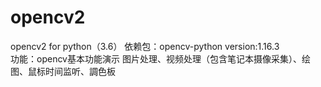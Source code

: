 # opencv2
opencv2 for python（3.6）
依赖包：opencv-python  version:1.16.3  
功能：opencv基本功能演示
图片处理、视频处理（包含笔记本摄像采集）、绘图、鼠标时间监听、調色板

